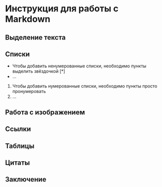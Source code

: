# Инструкция для работы с Markdown

## Выделение текста

## Списки

* Чтобы добавить ненумерованные списки, необходимо пункты выделить звёздочкой [*]
* ...

1. Чтобы добавить нумерованные списки, необходимо пункты просто пронумеровать
2. ...

## Работа с изображением

## Ссылки

## Таблицы

## Цитаты

## Заключение